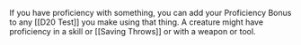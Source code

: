If you have proficiency with something, you can add your Proficiency Bonus to any [[D20 Test]] you make using that thing. A creature might have proficiency in a skill or [[Saving Throws]] or with a weapon or tool.